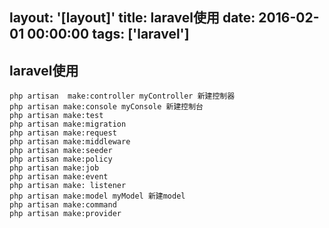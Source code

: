 layout: '[layout]'
title: laravel使用
date: 2016-02-01 00:00:00
tags: ['laravel']
---
## laravel使用

```
php artisan  make:controller myController 新建控制器
php artisan make:console myConsole 新建控制台
php artisan make:test
php artisan make:migration
php artisan make:request
php artisan make:middleware
php artisan make:seeder
php artisan make:policy
php artisan make:job
php artisan make:event
php artisan make: listener
php artisan make:model myModel 新建model
php artisan make:command
php artisan make:provider
```
